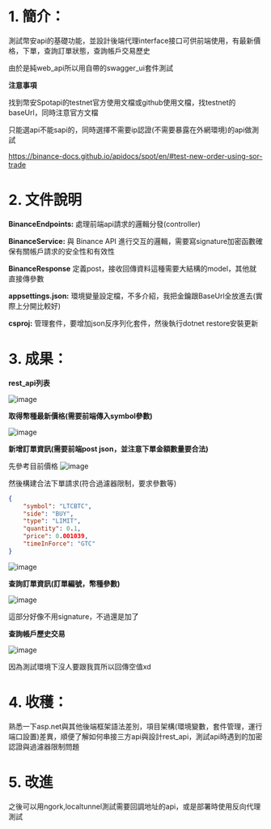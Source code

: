 # 1. 簡介：
測試幣安api的基礎功能，並設計後端代理interface接口可供前端使用，有最新價格，下單，查詢訂單狀態，查詢帳戶交易歷史

由於是純web_api所以用自帶的swagger_ui套件測試

**注意事項**

找到幣安Spotapi的testnet官方使用文檔或github使用文檔，找testnet的baseUrl，同時注意官方文檔

只能選api不能sapi的，同時選擇不需要ip認證(不需要暴露在外網環境)的api做測試

https://binance-docs.github.io/apidocs/spot/en/#test-new-order-using-sor-trade

# 2. 文件說明
**BinanceEndpoints:**  處理前端api請求的邏輯分發(controller)

**BinanceService:**    與 Binance API 進行交互的邏輯，需要寫signature加密函數確保有關帳戶請求的安全性和有效性

**BinanceResponse**    定義post，接收回傳資料這種需要大結構的model，其他就直接傳參數

**appsettings.json:**   環境變量設定檔，不多介紹，我把金鑰跟BaseUrl全放進去(實際上分開比較好)

**csproj:**          管理套件，要增加json反序列化套件，然後執行dotnet restore安裝更新

# 3. 成果：

**rest_api列表**

![image](https://github.com/user-attachments/assets/b5b94513-242c-41bc-827c-bc32f91b54ce)


**取得幣種最新價格(需要前端傳入symbol參數)**

![image](https://github.com/user-attachments/assets/2bb706c1-9b1e-4eb0-bba5-25c1f4bae7c7)


**新增訂單資訊(需要前端post json，並注意下單金額數量要合法)**

先參考目前價格
![image](https://github.com/user-attachments/assets/1f9f7ae5-b253-49dd-90fd-a98499c236f0)

然後構建合法下單請求(符合過濾器限制，要求參數等)

```json
{
    "symbol": "LTCBTC",
    "side": "BUY",
    "type": "LIMIT",
    "quantity": 0.1,
    "price": 0.001039,
    "timeInForce": "GTC"
}
```
![image](https://github.com/user-attachments/assets/41a6c7a2-a5ec-400a-95a2-ba75eee3d19e)


**查詢訂單資訊(訂單編號，幣種參數)**

![image](https://github.com/user-attachments/assets/f3492bb6-45c1-4719-9672-fdf512cf238c)

這部分好像不用signature，不過還是加了

**查詢帳戶歷史交易**

![image](https://github.com/user-attachments/assets/eb7cf743-d9d8-4015-92cf-f8dc4a50fde1)

因為測試環境下沒人要跟我買所以回傳空值xd


# 4. 收穫：
熟悉一下asp.net與其他後端框架語法差別，項目架構(環境變數，套件管理，運行端口設置)差異，順便了解如何串接三方api與設計rest_api，測試api時遇到的加密認證與過濾器限制問題

# 5. 改進
之後可以用ngork,localtunnel測試需要回調地址的api，或是部署時使用反向代理測試





